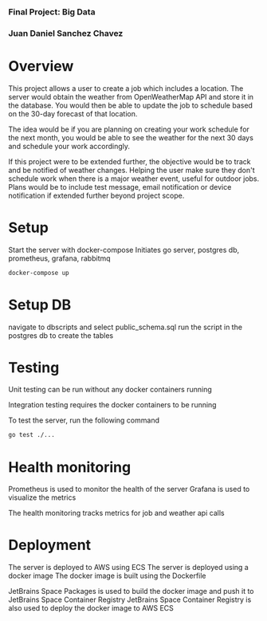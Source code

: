 ### Final Project: Big Data
### Juan Daniel Sanchez Chavez


# Overview
This project allows a user to create a job which includes a location.
The server would obtain the weather from OpenWeatherMap API and store it in the database.
You would then be able to update the job to schedule based on the 30-day forecast of that location.

The idea would be if you are planning on creating your work schedule for the next month,
you would be able to see the weather for the next 30 days and schedule your work accordingly.

If this project were to be extended further, the objective would be to track and be notified of weather changes.
Helping the user make sure they don't schedule work when there is a major weather event, useful for outdoor jobs.
Plans would be to include test message, email notification or device notification if extended further beyond project scope.

# Setup

Start the server with docker-compose
Initiates go server, postgres db, prometheus, grafana, rabbitmq
```bash
docker-compose up
```

# Setup DB
navigate to dbscripts and select public_schema.sql
run the script in the postgres db to create the tables

# Testing
Unit testing can be run without any docker containers running

Integration testing requires the docker containers to be running

To test the server, run the following command
```bash
go test ./...
```

# Health monitoring
Prometheus is used to monitor the health of the server
Grafana is used to visualize the metrics

The health monitoring tracks metrics for job and weather api calls

# Deployment
The server is deployed to AWS using ECS
The server is deployed using a docker image
The docker image is built using the Dockerfile

JetBrains Space Packages is used to build the docker image and push it to JetBrains Space Container Registry
JetBrains Space Container Registry is also used to deploy the docker image to AWS ECS


